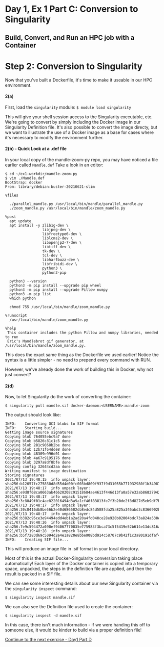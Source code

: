 # Day 1, Ex 1 Part C: Conversion to Singularity
## Build, Convert, and Run an HPC job with a Container


# Step 2: Conversion to Singularity
Now that you've built a Dockerfile, it's time to make it useable in our 
HPC environment.

#### 2(a)
First, load the `singularity` module:
```$ module load singularity```

This will give your shell session access to the Singularity executable, etc.
We're going to convert by simply including the Docker image
in our Singularity Definition file. It's also possible to convert the image
directy, but we want to illustrate the use of a Docker image as a base 
for cases where it's necessary to modify the environment further.

#### 2(b) - Quick Look at a .def file
In your local copy of the mandle-zoom-py repo, you may have noticed a file
earlier called ```Mandle.def``` 
Take a look in an editor:
```
$ cd ~/ex1-workdir/mandle-zoom-py
$ vim ./Mandle.def
BootStrap: docker
From: library/debian:buster-20210621-slim

%files

  ./parallel_mandle.py /usr/local/bin/mandle/parallel_mandle.py
  ./zoom_mandle.py /usr/local/bin/mandle/zoom_mandle.py

%post
  apt update
  apt install -y zlib1g-dev \
                 libjpeg-dev \
                 libfreetype6-dev \
                 liblcms2-dev \
                 libopenjp2-7-dev \
                 libtiff-dev \
                 tk-dev \
                 tcl-dev \
                 libharfbuzz-dev \
                 libfribidi-dev \
                 python3 \
                 python3-pip

  python3 --version
  python3 -m pip install --upgrade pip wheel
  python3 -m pip install --upgrade Pillow numpy
  python3 -m pip list
  which python

  chmod 755 /usr/local/bin/mandle/zoom_mandle.py

%runscript
  /usr/local/bin/mandle/zoom_mandle.py

%help
 This container includes the python Pillow and numpy libraries, needed to run
 Eric's Mandlebrot gif generator, at /usr/local/bin/mandle/zoom_mandle.py.
```

This does the exact same thing as the Dockerfile we used earlier! 
Notice the syntax is a little simpler - no need to prepend every command with RUN.

However, we've already done the work of building this in Docker, why not just convert?

#### 2(d)
Now, to let Singularity do the work of converting the container:

```$ singularity pull mandle.sif docker-daemon:<USERNAME>:mandle-zoom```

The output should look like:

```
INFO:    Converting OCI blobs to SIF format
INFO:    Starting build...
Getting image source signatures
Copying blob 764055ebc9a7 done  
Copying blob b5826c81c1c5 done  
Copying blob 281c9068b2be done  
Copying blob 12b71f64dde8 done  
Copying blob 48309e996d01 done  
Copying blob 4a67c9195176 done  
Copying blob 3297a8df8bfe done  
Copying config 32644cd2aa done  
Writing manifest to image destination
Storing signatures
2021/07/13 19:48:15  info unpack layer: sha256:b12657fc275830d8d55d4d00fc003bd809f937f9d31055b771932980f1b34987
2021/07/13 19:48:17  info unpack layer: sha256:e9d8f68ca0663ab46620208c91518684ae4613f446d13fa0a57e32ab86827942
2021/07/13 19:48:17  info unpack layer: sha256:3c8049f01c4ae822016494d3a9a1cf46f83813fe7f3b20de2f8d827d5eb9df7b
2021/07/13 19:48:17  info unpack layer: sha256:30c8416db8be56b2e40d686502db8edc84d588fda25a825a346abd3c8366902b
2021/07/13 19:48:17  info unpack layer: sha256:b382c95ce3e94494edd4eb1a2ad20a4fd040ce28e920b02004bdc73a824a530e
2021/07/13 19:48:26  info unpack layer: sha256:7e9c594472a090ef94067770035e775983f3bca73c5f5419e52b614e13dc816a
2021/07/13 19:48:28  info unpack layer: sha256:b5f7283d69c5094d2e4e1a820e8bbe008bd914c58707c9b42f1c3a80191dfaf4
INFO:    Creating SIF file...
```

<!--
The reason we're using `which` is thanks to the combination of Singularity's 
trust model and the module system - users are not allowed to build containers
without root permissions (because the build process can require touching
files that require root access), and the environment variables loaded by
the singularity modules do not transfer to the sub-process spawned by the
sudo command. Shell expansion happens **before** the sub-process, however, 
so we're still able to leverage environment settings, rather than using
the whole path to the binary.
-->

This will produce an image file in .sif format in your local directory.

Most of this is the actual Docker-Singularity conversion taking place automatically!
Each layer of the Docker container is copied into a temporary space, 
unpacked, the steps in the definition file are applied, and then the result is 
packed in a SIF file.

We can see some interesting details about our new Singularity container via the
```singularity inspect```
command:

```$ singularity inspect mandle.sif```

We can also see the Definition file used to create the container:

```$ singularity inspect -d mandle.sif```

In this case, there isn't much information - if we were handing this off to 
someone else, it would be kinder to build via a proper definition file!

[Continue to the next exercise - Day1 Part D](https://github.com/XSEDE/Container_Tutorial/blob/main/SC21/7_Ex%201%20Part%20D%20-%20Running.md)
